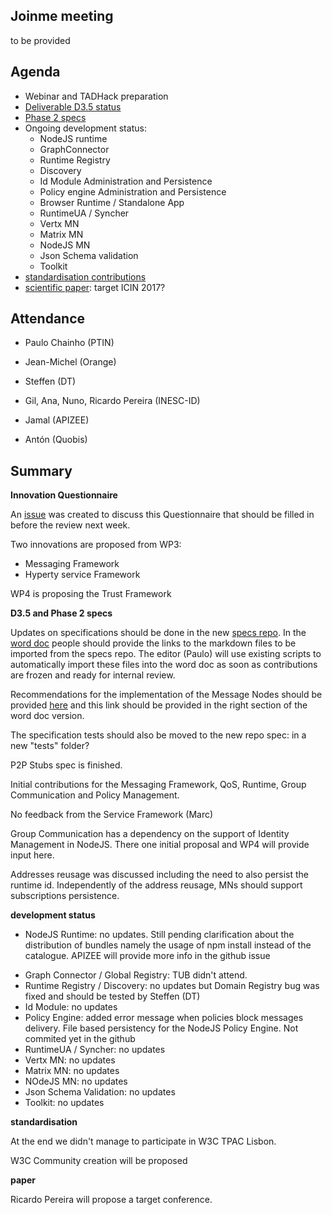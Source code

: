 ## Joinme meeting

to be provided

Agenda
------

- Webinar and TADHack preparation
- [Deliverable D3.5 status](https://github.com/reTHINK-project/core-framework/labels/D3.5)
- [Phase 2 specs](https://github.com/reTHINK-project/dev-runtime-core/labels/phase2)
- Ongoing development status:
  - NodeJS runtime
  - GraphConnector
  - Runtime Registry
  - Discovery
  - Id Module Administration and Persistence
  - Policy engine Administration and Persistence
  - Browser Runtime / Standalone App
  - RuntimeUA / Syncher
  - Vertx MN
  - Matrix MN
  - NodeJS MN
  - Json Schema validation
  - Toolkit
-	[standardisation contributions](https://github.com/reTHINK-project/core-framework/issues/168)
-	[scientific paper](https://github.com/reTHINK-project/core-framework/issues/169): target ICIN 2017?

Attendance
----------

-	Paulo Chainho (PTIN)

- Jean-Michel (Orange)

- Steffen (DT)

- Gil, Ana, Nuno, Ricardo Pereira (INESC-ID)

- Jamal (APIZEE)

- Antón (Quobis)

Summary
-------

**Innovation Questionnaire**

An [issue](https://github.com/reTHINK-project/core-framework/issues/182) was created to discuss this Questionnaire that should be filled in before the review next week.

Two innovations are proposed from WP3:

* Messaging Framework
* Hyperty service Framework

WP4 is proposing the Trust Framework

**D3.5 and Phase 2 specs**


Updates on specifications should be done in the new [specs repo](https://github.com/reTHINK-project/specs). In the [word doc](https://github.com/reTHINK-project/core-framework/blob/master/docs/deliverables/d3.5/D3.5-Hyperty-Runtime-and-Hyperty-Messaging-Node-Specification.docx) people should provide the links to the markdown files to be imported from the specs repo. The editor (Paulo) will use existing scripts to automatically import these files into the word doc as soon as contributions are frozen and ready for internal review.

Recommendations for the implementation of the Message Nodes should be provided [here](https://github.com/reTHINK-project/specs/blob/master/tutorials/msg-node-development-recommendations.md) and this link should be provided in the right section of the word doc version.

The specification tests should also be moved to the new repo spec: in a new "tests" folder?

P2P Stubs spec is finished.

Initial contributions for the Messaging Framework, QoS, Runtime, Group Communication and Policy Management.

No feedback from the Service Framework (Marc)

Group Communication has a dependency on the support of Identity Management in NodeJS. There one initial proposal and WP4 will provide input here.

Addresses reusage was discussed including the need to also persist the runtime id. Independently of the address reusage, MNs should support subscriptions persistence.

**development status**

* NodeJS Runtime: no updates. Still pending clarification about the distribution of bundles namely the usage of npm install instead of the catalogue. APIZEE will provide more info in the github issue
- Graph Connector / Global Registry: TUB didn't attend.
- Runtime Registry / Discovery: no updates but Domain Registry bug was fixed and should be tested by Steffen (DT)
- Id Module: no updates
- Policy Engine: added error message when policies block messages delivery. File based persistency for the NodeJS Policy Engine. Not commited yet in the github
- RuntimeUA / Syncher: no updates
- Vertx MN: no updates
- Matrix MN: no updates
- NOdeJS MN: no updates
- Json Schema Validation: no updates
- Toolkit: no updates

**standardisation**

At the end we didn't manage to participate in W3C TPAC Lisbon.

W3C Community creation will be proposed

**paper**

Ricardo Pereira will propose a target conference.
